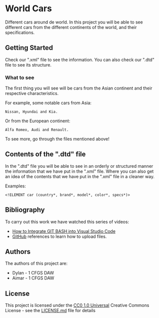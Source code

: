 # World Cars

Different cars around de world. In this project you will be able to see different cars from the different continents of the world, and their specifications.
## Getting Started

Check our ".xml" file to see the information. You can also check our ".dtd" file to see its structure.

### What to see

The first thing you will see will be cars from the Asian continent and their respective characteristics.

For example, some notable cars from Asia:

    Nissan, Hyundai and Kia.

Or from the European continent:

    Alfa Romeo, Audi and Renault.

To see more, go through the files mentioned above!

## Contents of the ".dtd" file

In the ".dtd" file you will be able to see in an orderly or structured manner the information that we have put in the ".xml" file. Where you can also get an idea of ​​the contents that we have put in the ".xml" file in a cleaner way.

Examples:

    <!ELEMENT car (country*, brand*, model*, color*, specs*)>
## Bibliography
To carry out this work we have watched this series of videos:

- [How to Integrate GIT BASH into Visual Studio Code](https://youtu.be/EVh36sDppcs?si=pM5ONhjMAK5o0oav)
- [GitHub](https://github.com)  references to learn how to upload files.

## Authors

The authors of this project are:
- Dylan  - 1 CFGS DAW
- Aimar - 1 CFGS DAW

## License

This project is licensed under the [CC0 1.0 Universal](LICENSE.md)
Creative Commons License - see the [LICENSE.md](LICENSE.md) file for
details